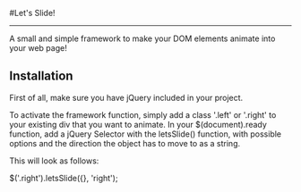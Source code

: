 #Let's Slide!

-------------
A small and simple framework to make your DOM elements animate into your web page!

Installation
------------

First of all, make sure you have jQuery included in your project.

To activate the framework function, simply add a class '.left' or '.right' to your existing div that you want to animate.
In your $(document).ready function, add a jQuery Selector with the letsSlide() function, with possible options and the direction the object has to move to as a string.

This will look as follows:

$('.right').letsSlide({}, 'right');
